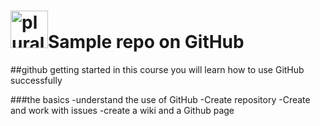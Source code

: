 # <a href='https://pluralsight.com'><img src='https://gillCleerenpluralsight.blob.core.windows.net/files/pluralsight.png' height='60' alt='pluralsight logo'/></a>Sample repo on GitHub

##github getting started
in this course you will learn how to use GitHub successfully

###the basics
-understand the use of GitHub
-Create repository
-Create and work with issues
-create a wiki and a Github page
